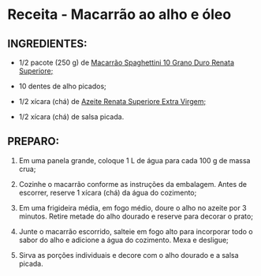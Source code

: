 # **Receita - Macarrão ao alho e óleo**



## INGREDIENTES:

- 1/2 pacote (250 g) de [Macarrão Spaghettini 10 Grano Duro Renata Superiore;](https://renata.com.br/produto/macarrao-spaghettini-10-grano-duro-renata-superiore)

- 10 dentes de alho picados;

- 1/2 xícara (chá) de [Azeite Renata Superiore Extra Virgem;](https://renata.com.br/produto/azeite-renata-superiore-extra-virgem)

- 1/2 xícara (chá) de salsa picada.



## PREPARO:

1. Em uma panela grande, coloque 1 L de água para cada 100 g de massa crua;

2.  Cozinhe o macarrão conforme as instruções da embalagem. Antes de escorrer, reserve 1 xícara (chá) da água do cozimento;

3.  Em uma frigideira média, em fogo médio, doure o alho no azeite por 3 minutos. Retire metade do alho dourado e reserve para decorar o prato;

4. Junte o macarrão escorrido, salteie em fogo alto para incorporar todo o sabor do alho e adicione a água do cozimento. Mexa e desligue;

5. Sirva as porções individuais e decore com o alho dourado e a salsa picada.
